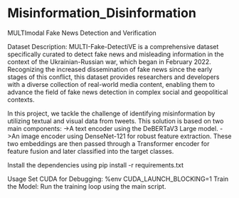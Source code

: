 # Misinformation_Disinformation
MULTImodal Fake News Detection and Verification 

Dataset Description: MULTI-Fake-DetectiVE is a comprehensive dataset specifically curated to detect fake news and misleading information in the context of the Ukrainian-Russian war, which began in February 2022. Recognizing the increased dissemination of fake news since the early stages of this conflict, this dataset provides researchers and developers with a diverse collection of real-world media content, enabling them to advance the field of fake news detection in complex social and geopolitical contexts.

In this project, we tackle the challenge of identifying misinformation by utilizing textual and visual data from tweets. This solution is based on two main components:
  ->A text encoder using the DeBERTaV3 Large model.
  ->An image encoder using DenseNet-121 for robust feature extraction.
These two embeddings are then passed through a Transformer encoder for feature fusion and later classified into the target classes.

Install the dependencies using pip install -r requirements.txt

Usage
Set CUDA for Debugging: %env CUDA_LAUNCH_BLOCKING=1
Train the Model: Run the training loop using the main script.
